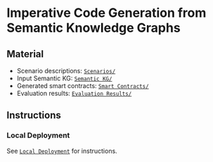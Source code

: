 # Imperative Code Generation from Semantic Knowledge Graphs

## Material

- Scenario descriptions: [`Scenarios/`](Scenarios/)
- Input Semantic KG: [`Semantic KG/`](Semantic+KG/)
- Generated smart contracts: [`Smart Contracts/`](Smart+Contracts/)
- Evaluation results: [`Evaluation Results/`](Evaluation+Results/)

## Instructions

### Local Deployment
See [`Local Deployment`](Local+Deployment/) for instructions.

